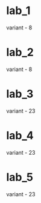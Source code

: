 # lab_1
variant - 8
# lab_2
variant - 8
# lab_3 
variant - 23
# lab_4
variant - 23
# lab_5
variant - 23
